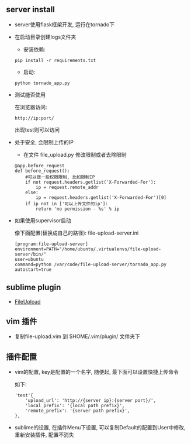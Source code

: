 ## server install

- server使用flask框架开发, 运行在tornado下

- 在启动目录创建logs文件夹

    - 安装依赖:

    ```
    pip install -r requirements.txt
    ```

    - 启动:

    ```
    python tornado_app.py
    ```

- 测试能否使用

    在浏览器访问:

    ```
    http://ip:port/
    ```

    出现test则可以访问

- 处于安全, 会限制上传的IP

    - 在文件 file\_upload.py 修改限制或者去除限制

    ```
    @app.before_request
    def before_request():
        #可以做一些权限限制, 比如限制IP
        if not request.headers.getlist('X-Forwarded-For'):
            ip = request.remote_addr
        else:
            ip = request.headers.getlist('X-Forwarded-For')[0]
        if ip not in ['可以上传文件的ip']:
            return 'no permission - %s' % ip
    ```

- 如果使用supervisor启动

    像下面配置(替换成自己的路径): file-upload-server.ini

    ```
    [program:file-upload-server]
    environment=PATH="/home/ubuntu/.virtualenvs/file-upload-server/bin/"
    user=ubuntu
    command=python /var/code/file-upload-server/tornado_app.py
    autostart=true
    ```

## sublime plugin

- [FileUpload](https://github.com/wasw100/FileUpload)

## vim 插件

- 复制file-upload.vim 到 $HOME/.vim/plugin/ 文件夹下


## 插件配置

- vim的配置, key是配置的一个名字, 随便起, 最下面可以设置快捷上传命令

    如下:

    ```
    'test'{
        'upload_url': 'http://{server ip}:{server port}/',
        'local_prefix': '{local path prefix}',
        'remote_prefix': '{server path prefix}',
    },
    ```

- sublime的设置, 在插件Menu下设置, 可以复制Default的配置到User中修改, 重新安装插件, 配置不消失

